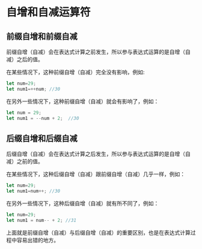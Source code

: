 # 自增和自减运算符

## 前缀自增和前缀自减

前缀自增（自减）会在表达式计算之前发生，所以参与表达式运算的是自增（自减）之后的值。

在某些情况下，这种前缀自增（自减）完全没有影响，例如:

``` Javascript
let num=29;
let num1=++num; //30
```
在另外一些情况下，这种前缀自增（自减）就会有影响了，例如：

``` Javascript
let num = 29;
let num1 = --num + 2;  //30
```

## 后缀自增和后缀自减

后缀自增（自减）会在表达式计算之后发生，所以参与表达式运算的是自增（自减）之前的值。

在某些情况下，这种后缀自增（自减）跟前缀自增（自减）几乎一样，例如：

``` Javascript
let num=29;
let num1=num++; //30
```

在另外一些情况下，这种后缀自增（自减）就有所不同了，例如：

``` Javascript
let num=29;
let num1 = num-- + 2; //31
```

上面就是前缀自增（自减）与后缀自增（自减）的重要区别，也是在表达式计算过程中容易出错的地方。

